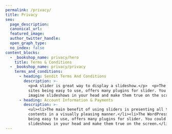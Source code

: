 ```yaml
---
permalink: /privacy/
title: Privacy
seo:
  page_description:
  canonical_url:
  featured_image:
  author_twitter_handle:
  open_graph_type:
  no_index: false
content_blocks:
  - _bookshop_name: privacy/hero
    title: Terms & Conditions
  - _bookshop_name: privacy/privacy
    terms_and_conditions:
      - heading: Sendit Terms And Conditions
        description: >-
          <p>A slider is great way to display a slideshow.</p>  <p>The WordPress
          sites being easy to use, offers many plugins for slider. You could
          imagine slideshows in your head and make them true on the screen.</p>
      - heading: Account Information & Payments
        description: >-
          <ul><li>The main benefit of using sliders is presenting all the
          contents in a visually pleasing manner.</li><li>The WordPress sites
          being easy to use, offers many plugins for slider. You could imagine
          slideshows in your head and make them true on the screen.</li></ul>
---
```

